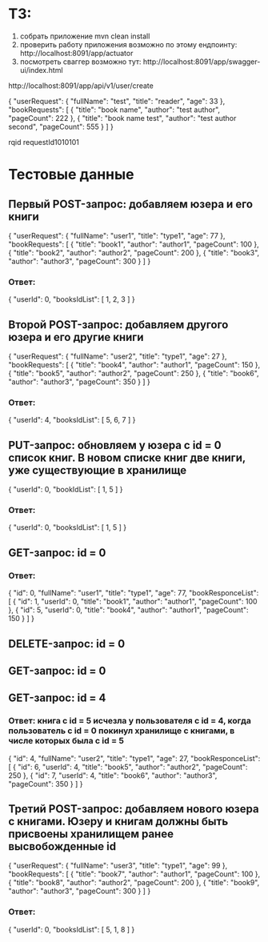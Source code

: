 # ТЗ:

1. собрать приложение mvn clean install
2. проверить работу приложения возможно по этому ендпоинту: http://localhost:8091/app/actuator
3. посмотреть сваггер возможно тут: http://localhost:8091/app/swagger-ui/index.html

http://localhost:8091/app/api/v1/user/create

{
"userRequest": {
"fullName": "test",
"title": "reader",
"age": 33
},
"bookRequests": [
{
"title": "book name",
"author": "test author",
"pageCount": 222
},
{
"title": "book name test",
"author": "test author second",
"pageCount": 555
}
]
}

rqid requestId1010101

# Тестовые данные

## Первый POST-запрос: добавляем юзера и его книги

{
  "userRequest": {
    "fullName": "user1",
    "title": "type1",
    "age": 77
  },
  "bookRequests": [
    {
      "title": "book1",
      "author": "author1",
      "pageCount": 100
    }, {
      "title": "book2",
      "author": "author2",
      "pageCount": 200
    }, {
      "title": "book3",
      "author": "author3",
      "pageCount": 300
    }
  ]
}

### Ответ:

{
  "userId": 0,
  "booksIdList": [
    1,
    2,
    3
  ]
}

## Второй POST-запрос: добавляем другого юзера и его другие книги

{
  "userRequest": {
    "fullName": "user2",
    "title": "type1",
    "age": 27
  },
  "bookRequests": [
    {
      "title": "book4",
      "author": "author1",
      "pageCount": 150
    }, {
      "title": "book5",
      "author": "author2",
      "pageCount": 250
    }, {
      "title": "book6",
      "author": "author3",
      "pageCount": 350
    }
  ]
}

### Ответ:

{
  "userId": 4,
  "booksIdList": [
    5,
    6,
    7
  ]
}

## PUT-запрос: обновляем у юзера с id = 0 список книг. В новом списке книг две книги, уже существующие в хранилище

{
  "userId": 0,
  "bookIdList": [
    1, 5
  ]
}

### Ответ: 

{
  "userId": 0,
  "booksIdList": [
    1,
    5
  ]
}

## GET-запрос: id = 0

### Ответ:

{
  "id": 0,
  "fullName": "user1",
  "title": "type1",
  "age": 77,
  "bookResponceList": [
    {
      "id": 1,
      "userId": 0,
      "title": "book1",
      "author": "author1",
      "pageCount": 100
    },
    {
      "id": 5,
      "userId": 0,
      "title": "book4",
      "author": "author1",
      "pageCount": 150
    }
  ]
}

## DELETE-запрос: id = 0

## GET-запрос: id = 0

## GET-запрос: id = 4

### Ответ: книга с id = 5 исчезла у пользователя c id = 4, когда пользователь с id = 0 покинул хранилище с книгами, в числе которых была с id = 5

{
  "id": 4,
  "fullName": "user2",
  "title": "type1",
  "age": 27,
  "bookResponceList": [
    {
      "id": 6,
      "userId": 4,
      "title": "book5",
      "author": "author2",
      "pageCount": 250
    },
    {
      "id": 7,
      "userId": 4,
      "title": "book6",
      "author": "author3",
      "pageCount": 350
    }
  ]
}

## Третий POST-запрос: добавляем нового юзера с книгами. Юзеру и книгам должны быть присвоены хранилищем ранее высвобожденные id

{
  "userRequest": {
    "fullName": "user3",
    "title": "type1",
    "age": 99
  },
  "bookRequests": [
    {
      "title": "book7",
      "author": "author1",
      "pageCount": 100
    }, {
      "title": "book8",
      "author": "author2",
      "pageCount": 200
    }, {
      "title": "book9",
      "author": "author3",
      "pageCount": 300
    }
  ]
}

### Ответ: 

{
  "userId": 0,
  "booksIdList": [
    5,
    1,
    8
  ]
}